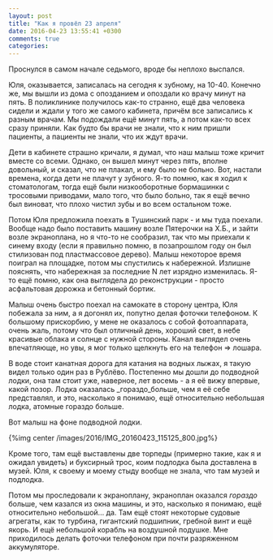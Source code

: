```yaml
---
layout: post
title: "Как я провёл 23 апреля"
date: 2016-04-23 13:55:41 +0300
comments: true
categories: 
---
```

Проснулся в самом начале седьмого, вроде бы неплохо выспался. 

Юля, оказывается, записалась на сегодня к зубному, на 10-40. Конечно же, мы вышли из дома с опозданием и опоздали ко врачу минут на пять. В поликлинике получилось как-то странно, ещё два человека сидели и ждали у того же самого кабинета, причём все записались к разным врачам. Мы подождали ещё минут пять, а потом как-то всех сразу приняли. Как будто бы врачи не знали, что к ним пришли пациенты, а пациенты не знали, что их ждут врачи.

Дети в кабинете страшно кричали, я думал, что наш малыш тоже кричит вместе со всеми. Однако, он вышел минут через пять, вполне довольный, и сказал, что не плакал, и ему было не больно. Вот, настали времена, когда дети не плачут у зубного. Я-то помню, как я ходил к стоматологам, тогда ещё были низкооборотные бормашинки с тросовыми приводами, мало того, что было больно, так я ещё вечно был виноват, что плохо чистил зубы и во всем остальном тоже.

Потом Юля предложила поехать в Тушинский парк - и мы туда поехали. Вообще надо было поставить машину возле Пятерочки на Х.Б., и зайти возле экраноплана, но я что-то не сообразил, так что мы приехали к синему входу (если я правильно помню, в позапрошлом году он был стилизован под пластмассовое дерево). Малыш некоторое время поиграл на площадке, потом мы спустились к набережной. Излишне пояснять, что набережная за последние N лет изрядно изменилась. Я-то ещё помню, как она выглядела до реконструкции - просто асфальтовая дорожка и бетонный бортик.

Малыш очень быстро поехал на самокате в сторону центра, Юля побежала за ним, а я догонял их, попутно делая фоточки телефоном. К большому прискорбию, у мене не оказалось с собой фотоаппарата, очень жаль, потому что был отличный день, хороший свет, в небе красивые облака и солнце с нужной стороны. Канал выглядел очень впечатляюще, но увы, я мог только щелкнуть его на телефон => лошара.

В воде стоит канатная дорога для катания на водных лыжах, я такую видел только один раз в Рублёво. Постепенно мы дошли до подводной лодки, она там стоит уже, наверное, лет восемь - а я её вижу впервые, какой позор. Лодка оказалась _гораздо_больше, чем я её себе представлял, и это, насколько я понимаю, ещё относительно небольшая лодка, атомные гораздо больше. 

Вот малыш на фоне подводной лодки.

{%img center /images/2016/IMG_20160423_115125_800.jpg%}

Кроме того, там ещё выставлены две торпеды (примерно такие, как я и ожидал увидеть) и буксирный трос, коим подлодка была доставлена в музей. Юля, к своему и моему стыду вообще не знала, что там музей и подлодка.

Потом мы проследовали к экраноплану, экраноплан оказался _гораздо_ больше, чем казался из окна машины, и это, насколько я понимаю, ещё относительно небольшой... да. Там ещё стоят некоторые судовые агрегаты, как то турбина, гигантский подшипник, гребной винт и ещё якорь. И ещё небольшой корабль на воздушной подушке. Мне приходилось делать фоточки телефоном при почти разряженном аккумуляторе.